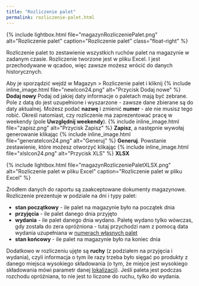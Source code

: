 ```yaml
---
title: "Rozliczenie palet"
permalink: rozliczenie-palet.html
---
```


{% include lightbox.html file="magazynRozliczeniePalet.png" alt="Rozliczenie palet" caption="Rozliczenie palet" class="float-right" %}

Rozliczenie palet to zestawienie wszystkich ruchów palet na magazynie w zadanym czasie. Rozliczenie tworzone jest w pliku Excel. I jest przechodywane w qcadoo, więc zawsze możesz wrócić do danych historycznych.

Aby je sporządzić wejdź w Magazyn > Rozliczenie palet i kliknij {% include inline_image.html file="newIcon24.png" alt="Przycisk Dodaj nowe" %} **Dodaj nowy** 
Podaj od jakiej daty informacje o paletach mają być zebrane. Pole z datą do jest uzupełnione i wyszarzone - zawsze dane zbierane są do daty aktualnej. 
Możesz podać **nazwę** i zmienić **numer** - ale nie musisz tego robić. Określ natomiast, czy rozliczenie ma zaprezentować pracę w weekendy (pole **Uwzględnij weekendy**). {% include inline_image.html file="zapisz.png" alt="Przycisk Zapisz" %} **Zapisz**, a następnie wywołaj generowanie klikając {% include inline_image.html file="generateIcon24.png" alt="Generuj" %} **Generuj**. Powstanie zestawienie, które możesz otworzyć klikając {% include inline_image.html file="xlsIcon24.png" alt="Przycisk XLS" %} **XLSX**

{% include lightbox.html file="magazynRozliczeniePaletXLSX.png" alt="Rozliczenie palet w pliku Excel" caption="Rozliczenie palet w pliku Excel" %}

Żródłem danych do raportu są zaakceptowane dokumenty magazynowe. Rozliczenie prezentuje w podziale na dni i typy palet:
- **stan początkowy** - ile palet na magazynie było na początek dnia
- **przyjęcia** - ile palet danego dnia przyjęto
- **wydania** - ile palet danego dnia wydano. Paletę wydano tylko wówczas, gdy została do zera opróżniona - tutaj przychodzi nam z pomocą data wydania uzupełniana w [numerach własnych palet](/numery-wlasne-palet)
- **stan końcowy** - ile palet na magazynie było na koniec dnia

Dodatkowo w rozliczeniu ujęte są **ruchy** (z podziałem na przyjęcia i wydania), czyli informacja o tym ile razy trzeba było sięgać po produkty z danego miejsca wysokiego składowania (o tym, że miejce jest wysokiego składowania mówi parametr danej [lokalizacji](/miejsca-skladowania)). Jeśli paleta jest podczas rozchodu opróżniana, to nie jest to liczone do ruchu, tylko do wydania.